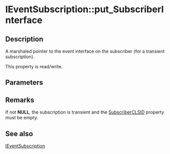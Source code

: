 # IEventSubscription::put_SubscriberInterface

## Description

A marshaled pointer to the event interface on the subscriber (for a transient subscription).

This property is read/write.

## Parameters

## Remarks

If not **NULL**, the subscription is transient and the [SubscriberCLSID](https://learn.microsoft.com/windows/desktop/api/eventsys/nf-eventsys-ieventsubscription-get_subscriberclsid) property must be empty.

## See also

[IEventSubscription](https://learn.microsoft.com/windows/desktop/api/eventsys/nn-eventsys-ieventsubscription)